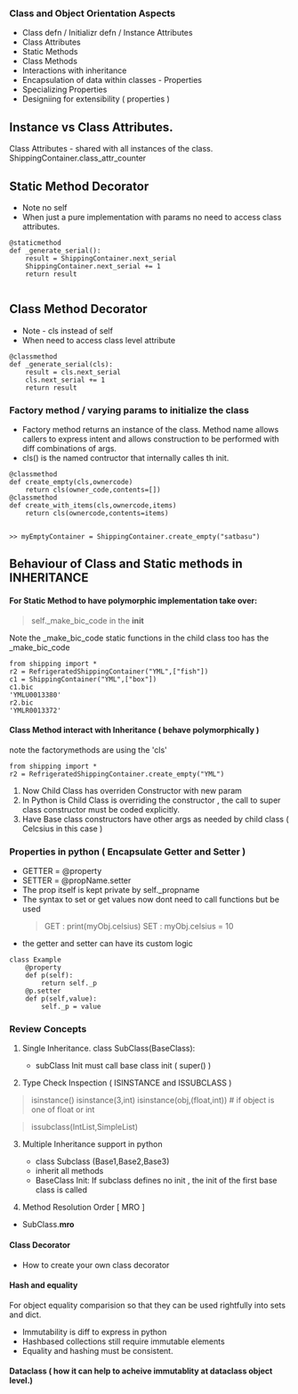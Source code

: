 ### Class and Object Orientation Aspects

 - Class defn / Initializr defn / Instance Attributes
 - Class Attributes
 - Static Methods
 - Class Methods
 - Interactions with inheritance
 - Encapsulation of data within classes - Properties
 - Specializing Properties
 - Designiing for extensibility ( properties )


## Instance vs Class Attributes.
  Class Attributes - shared with all instances of the class.
  ShippingContainer.class_attr_counter


## Static Method Decorator
  - Note no self
  - When just a pure implementation with params no need to access class attributes.  
 ```
 @staticmethod
 def _generate_serial():
     result = ShippingContainer.next_serial
     ShippingContainer.next_serial += 1
     return result
     
 ```
 ## Class Method Decorator
 - Note - cls instead of self
 - When need to access class level attribute
 ```
 @classmethod
 def _generate_serial(cls):
     result = cls.next_serial
     cls.next_serial += 1
     return result    
 ```

### Factory method / varying params to initialize the class
 - Factory method returns an instance of the class. Method name allows callers to express intent and allows construction to be performed with diff combinations of args.
 - cls() is the named contructor that internally calles th init.  


```
@classmethod
def create_empty(cls,ownercode)
    return cls(owner_code,contents=[])
@classmethod
def create_with_items(cls,ownercode,items)
    return cls(ownercode,contents=items)


>> myEmptyContainer = ShippingContainer.create_empty("satbasu")
```

## Behaviour of Class and Static methods in INHERITANCE

#### For Static Method to have polymorphic implementation take over:
 > self._make_bic_code  in the __init__  

Note the _make_bic_code static functions in the child class too has the _make_bic_code
```
from shipping import *
r2 = RefrigeratedShippingContainer("YML",["fish"])
c1 = ShippingContainer("YML",["box"])
c1.bic
'YMLU0013380'
r2.bic
'YMLR0013372'
```

#### Class Method interact with Inheritance ( behave polymorphically )
  note the factorymethods are using the 'cls' 
    

```
from shipping import *
r2 = RefrigeratedShippingContainer.create_empty("YML")
```

1. Now Child Class has overriden Constructor with new param
2. In Python is Child Class is overriding the constructor , the call to super class constructor must be coded explicitly.
3. Have Base class constructors have other args as needed by child class ( Celcsius in this case )


### Properties in python ( Encapsulate Getter and Setter )
 - GETTER = @property
 - SETTER = @propName.setter
 - The prop itself is kept private by self._propname
 - The syntax to set or get values now dont need to call functions but be used
   > GET : print(myObj.celsius)
   > SET : myObj.celsius = 10
 - the getter and setter can have its custom logic

```
class Example
    @property
    def p(self):
        return self._p
    @p.setter
    def p(self,value):
        self._p = value 
```

### Review Concepts

 1. Single Inheritance.
    class SubClass(BaseClass):
     - subClass Init must call base class init ( super() )

2. Type Check Inspection ( ISINSTANCE and ISSUBCLASS )
  >  isinstance()
  >  isinstance(3,int)
  >  isinstance(obj,(float,int))  # if object is one of float or int
  
  > issubclass(IntList,SimpleList)    
  
3. Multiple Inheritance support in python
   - class Subclass (Base1,Base2,Base3)    
   - inherit all methods
   - BaseClass Init: If subclass defines no init , the init of the first base class is called  

4.  Method Resolution Order  [ MRO ]
   - SubClass.__mro__
      

#### Class Decorator
  - How to create your own class decorator


#### Hash and equality
  For object equality comparision so that they can be used rightfully into sets and dict.
  - Immutability is diff to express in python
  - Hashbased collections still require immutable elements
  - Equality and hashing must be consistent.
  
#### Dataclass ( how it can help to acheive immutablity at dataclass object level.)